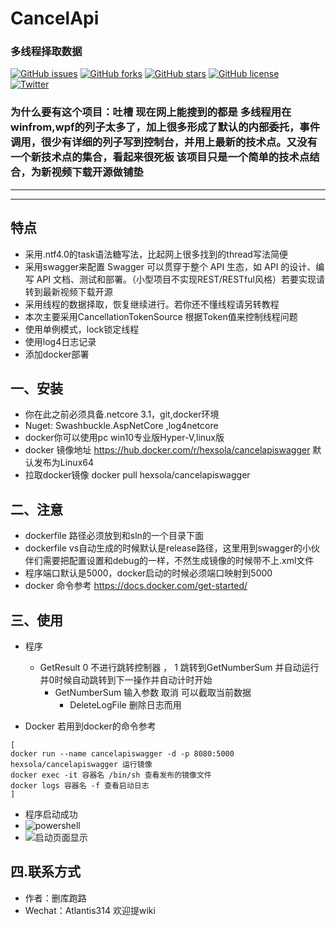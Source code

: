 # CancelApi
### 多线程择取数据
[![GitHub issues](https://img.shields.io/github/issues/AsyncTaskSola/CancelTask)](https://github.com/AsyncTaskSola/CancelTask/issues)
[![GitHub forks](https://img.shields.io/github/forks/AsyncTaskSola/CancelTask)](https://github.com/AsyncTaskSola/CancelTask/network)
[![GitHub stars](https://img.shields.io/github/stars/AsyncTaskSola/CancelTask)](https://github.com/AsyncTaskSola/CancelTask/stargazers)
[![GitHub license](https://img.shields.io/github/license/AsyncTaskSola/CancelTask)](https://github.com/AsyncTaskSola/CancelTask)    	
[![Twitter](https://img.shields.io/twitter/url?style=social)](https://twitter.com/intent/tweet?text=Wow:&url=https%3A%2F%2Fgithub.com%2FAsyncTaskSola%2FCancelTask)
### 为什么要有这个项目：吐槽 现在网上能搜到的都是 多线程用在winfrom,wpf的列子太多了，加上很多形成了默认的内部委托，事件调用，很少有详细的列子写到控制台，并用上最新的技术点。又没有一个新技术点的集合，看起来很死板 该项目只是一个简单的技术点结合，为新视频下载开源做铺垫

----------
----------

## 特点
* 采用.ntf4.0的task语法糖写法，比起网上很多找到的thread写法简便
* 采用swagger来配置 Swagger 可以贯穿于整个 API 生态，如 API 的设计、编写 API 文档、测试和部署。（小型项目不实现REST/RESTful风格）若要实现请
  转到最新视频下载开源
* 采用线程的数据择取，恢复继续进行。若你还不懂线程请另转教程
* 本次主要采用CancellationTokenSource 根据Token值来控制线程问题
* 使用单例模式，lock锁定线程
* 使用log4日志记录
* 添加docker部署

## 一、安装
* 你在此之前必须具备.netcore 3.1，git,docker环境
* Nuget: Swashbuckle.AspNetCore ,log4netcore
* docker你可以使用pc win10专业版Hyper-V,linux版 
* docker 镜像地址 https://hub.docker.com/r/hexsola/cancelapiswagger  默认发布为Linux64
* 拉取docker镜像 docker pull hexsola/cancelapiswagger

## 二、注意
* dockerfile 路径必须放到和sln的一个目录下面
* dockerfile vs自动生成的时候默认是release路径，这里用到swagger的小伙伴们需要把配置设置和debug的一样，不然生成镜像的时候带不上.xml文件
* 程序端口默认是5000，docker启动的时候必须端口映射到5000
* docker 命令参考 https://docs.docker.com/get-started/

## 三、使用
* 程序
  * GetResult   0 不进行跳转控制器 ， 1 跳转到GetNumberSum 并自动运行 并0时候自动跳转到下一操作并自动计时开始
    * GetNumberSum 输入参数 取消 可以截取当前数据
      * DeleteLogFile 删除日志而用

* Docker
 若用到docker的命令参考
```
[
docker run --name cancelapiswagger -d -p 8080:5000 hexsola/cancelapiswagger 运行镜像
docker exec -it 容器名 /bin/sh 查看发布的镜像文件
docker logs 容器名 -f 查看启动日志
]
```
* 程序启动成功
* ![powershell](https://github.com/AsyncTaskSola/CancelTask/tree/master/CancelApi/MarkdownPicture/picture1)
* ![启动页面显示](https://github.com/AsyncTaskSola/CancelTask/tree/master/CancelApi/MarkdownPicture/picture2) 
## 四.联系方式
* 作者：删库跑路
* Wechat：Atlantis314 欢迎提wiki  
